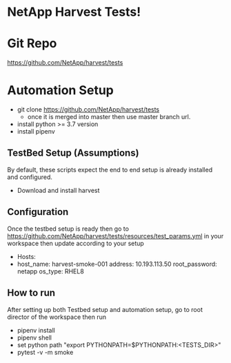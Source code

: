 # NetApp Harvest Tests!

# Git Repo
https://github.com/NetApp/harvest/tests

# Automation Setup

 -  git clone https://github.com/NetApp/harvest/tests
	 - once it is merged into master then use master branch url.
 - install python  >= 3.7 version
-  install pipenv

## TestBed Setup (Assumptions)

By default, these scripts expect the end to end setup is already installed and configured. 
	
 - Download and install harvest

## Configuration 

Once the testbed setup is ready then go to https://github.com/NetApp/harvest/tests/resources/test_params.yml in your workspace then update according to your setup

 - Hosts:
  -
    host_name: harvest-smoke-001
    address:  10.193.113.50
    root_password: netapp
    os_type: RHEL8

## How to run

After setting up both Testbed setup and automation setup, go to root director of the workspace then run 

 - pipenv install
 - pipenv shell
 - set python path "export PYTHONPATH=$PYTHONPATH:<TESTS_DIR>"
 - pytest -v -m smoke
	